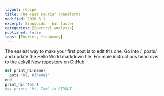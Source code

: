 ```yaml
---
layout: recipe
title: The Fast Fourier Transform!
modified: 2020-3-1
excerpt: Sinusoids - but faster!
categories: [Spectral Analysis]
published: false
tags: [Fourier, frequency]
---
```



The easiest way to make your first post is to edit this one. Go into /_posts/ and update the Hello World markdown file. For more instructions head over to the [Jekyll Now repository](https://github.com/barryclark/jekyll-now) on GitHub.

```python
def print_hi(name)
  puts "Hi, #{name}"
end
print_hi('Tom')
#=> prints 'Hi, Tom' to STDOUT.
```

